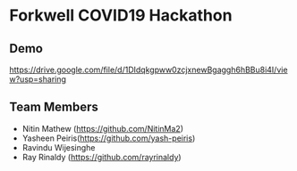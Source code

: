 # Forkwell COVID19 Hackathon

## Demo
https://drive.google.com/file/d/1DIdqkgpww0zcjxnewBgaggh6hBBu8i4I/view?usp=sharing

## Team Members
- Nitin Mathew (https://github.com/NitinMa2)
- Yasheen Peiris(https://github.com/yash-peiris)
- Ravindu Wijesinghe
- Ray Rinaldy (https://github.com/rayrinaldy)
